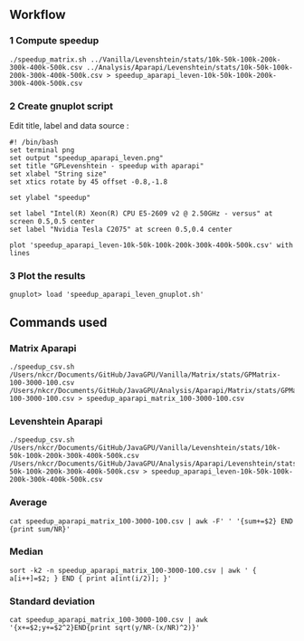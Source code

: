 ## Workflow

### 1 Compute speedup

```
./speedup_matrix.sh ../Vanilla/Levenshtein/stats/10k-50k-100k-200k-300k-400k-500k.csv ../Analysis/Aparapi/Levenshtein/stats/10k-50k-100k-200k-300k-400k-500k.csv > speedup_aparapi_leven-10k-50k-100k-200k-300k-400k-500k.csv
```

### 2 Create gnuplot script

Edit title, label and data source :

```
#! /bin/bash
set terminal png
set output "speedup_aparapi_leven.png"
set title "GPLevenshtein - speedup with aparapi"
set xlabel "String size"
set xtics rotate by 45 offset -0.8,-1.8

set ylabel "speedup"

set label "Intel(R) Xeon(R) CPU E5-2609 v2 @ 2.50GHz - versus" at screen 0.5,0.5 center
set label "Nvidia Tesla C2075" at screen 0.5,0.4 center

plot 'speedup_aparapi_leven-10k-50k-100k-200k-300k-400k-500k.csv' with lines
```

### 3 Plot the results

```
gnuplot> load 'speedup_aparapi_leven_gnuplot.sh'
```

## Commands used

### Matrix Aparapi

```
./speedup_csv.sh /Users/nkcr/Documents/GitHub/JavaGPU/Vanilla/Matrix/stats/GPMatrix-100-3000-100.csv /Users/nkcr/Documents/GitHub/JavaGPU/Analysis/Aparapi/Matrix/stats/GPMatrix-100-3000-100.csv > speedup_aparapi_matrix_100-3000-100.csv
```

### Levenshtein Aparapi

```
./speedup_csv.sh /Users/nkcr/Documents/GitHub/JavaGPU/Vanilla/Levenshtein/stats/10k-50k-100k-200k-300k-400k-500k.csv /Users/nkcr/Documents/GitHub/JavaGPU/Analysis/Aparapi/Levenshtein/stats/10k-50k-100k-200k-300k-400k-500k.csv > speedup_aparapi_leven-10k-50k-100k-200k-300k-400k-500k.csv
```

### Average

```
cat speedup_aparapi_matrix_100-3000-100.csv | awk -F' ' '{sum+=$2} END {print sum/NR}'
```

### Median

```
sort -k2 -n speedup_aparapi_matrix_100-3000-100.csv | awk ' { a[i++]=$2; } END { print a[int(i/2)]; }'
```

### Standard deviation

```
cat speedup_aparapi_matrix_100-3000-100.csv | awk '{x+=$2;y+=$2^2}END{print sqrt(y/NR-(x/NR)^2)}'
```
